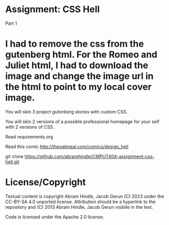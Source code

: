 Assignment: CSS Hell
====================
Part 1

I had to remove the css from the gutenberg html.
For the Romeo and Juliet html, I had to download the image 
and change the image url in the html to point to my local cover image.
====================

You will skin 3 project gutenberg stories with custom CSS.

You will skin 2 versions of a possible professional homepage for your
self with 2 versions of CSS.

Read requirements.org

Read this comic http://theoatmeal.com/comics/design_hell

git clone https://github.com/abramhindle/CMPUT404-assignment-css-hell.git

License/Copyright
=================

Textual content is copyright Abram Hindle, Jacob Gerun (C) 2023 under the CC-BY-SA
4.0 unported license. Attribution should be a hyperlink to the
repository and (C) 2013 Abram Hindle, Jacob Gerun visibile in the text.

Code is licensed under the Apache 2.0 license.


